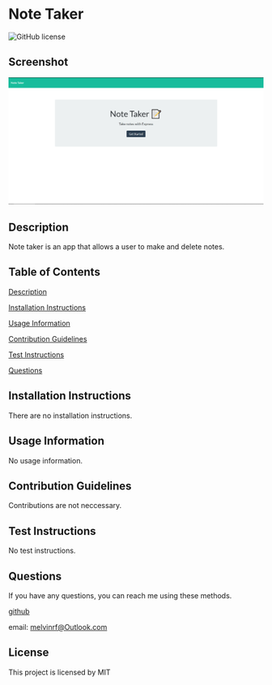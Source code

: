 # Note Taker

![GitHub license](https://img.shields.io/badge/license-MIT-brightgreen.svg)

## Screenshot

![Portfolio Screenshot](./public/assets/images/ss.PNG)

## Description

Note taker is an app that allows a user to make and delete notes.

## Table of Contents

[Description](#description)

[Installation Instructions](#installation-instructions)

[Usage Information](#usage-information)

[Contribution Guidelines](#contribution-guidelines)

[Test Instructions](#test-instructions)

[Questions](#questions)

## Installation Instructions

There are no installation instructions.

## Usage Information

No usage information.

## Contribution Guidelines

Contributions are not neccessary.

## Test Instructions

No test instructions.

## Questions

If you have any questions, you can reach me using these methods.

[github](https://github.com/campe0n)

email: melvinrf@Outlook.com

## License

This project is licensed by MIT

